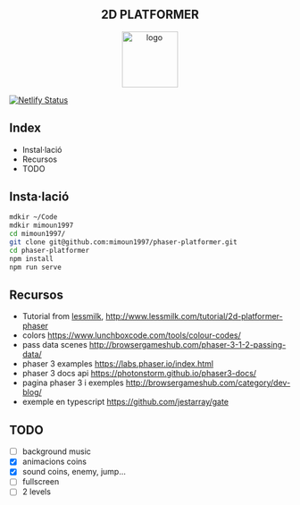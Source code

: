
<h2 align="center">2D PLATFORMER</h2>

<p align="center">
    <a href="https://phaser-platformer-mimoun1997.netlify.com/" target="_blank" rel="noopener noreferrer"><img width="100" src="https://raw.githubusercontent.com/mimoun1997/phaser-platformer/master/public/img/icons/android-chrome-192x192.png" alt="logo"></a>
</p>

[![Netlify Status](https://api.netlify.com/api/v1/badges/119ea434-9454-47c9-9175-c4cd7eabd32f/deploy-status)](https://app.netlify.com/sites/phaser-platformer-mimoun1997/deploys)

## Index
- Instal·lació
- Recursos
- TODO

## Insta·lació
```bash
mdkir ~/Code
mdkir mimoun1997
cd mimoun1997/
git clone git@github.com:mimoun1997/phaser-platformer.git
cd phaser-platformer
npm install
npm run serve
```

## Recursos
+ Tutorial from [lessmilk](http://www.lessmilk.com/tutorial/great-platformer), <http://www.lessmilk.com/tutorial/2d-platformer-phaser>
+ colors <https://www.lunchboxcode.com/tools/colour-codes/>
+ pass data scenes <http://browsergameshub.com/phaser-3-1-2-passing-data/>
+ phaser 3 examples <https://labs.phaser.io/index.html>
+ phaser 3 docs api <https://photonstorm.github.io/phaser3-docs/>
+ pagina phaser 3 i exemples <http://browsergameshub.com/category/dev-blog/>
+ exemple en typescript https://github.com/jestarray/gate

## TODO
- [ ] background music
- [X] animacions coins
- [X] sound coins, enemy, jump...
- [ ] fullscreen
- [ ] 2 levels 
